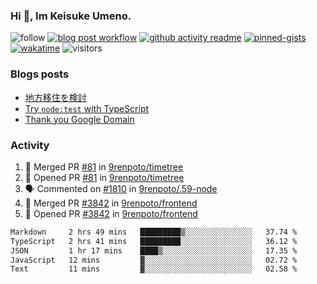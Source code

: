 ### Hi 👋, Im Keisuke Umeno.

<!--
**9renpoto/9renpoto** is a ✨ _special_ ✨ repository because its `README.md` (this file) appears on your GitHub profile.

Here are some ideas to get you started:

- 🔭 I’m currently working on ...
- 🌱 I’m currently learning ...
- 👯 I’m looking to collaborate on ...
- 🤔 I’m looking for help with ...
- 💬 Ask me about ...
- 📫 How to reach me: ...
- 😄 Pronouns: ...
- ⚡ Fun fact: ...
-->

![follow](https://img.shields.io/github/followers/9renpoto?label=Follow&style=social)
[![blog post workflow](https://github.com/9renpoto/9renpoto/actions/workflows/blog.yml/badge.svg)](https://github.com/9renpoto/9renpoto/actions/workflows/blog.yml)
[![github activity readme](https://github.com/9renpoto/9renpoto/actions/workflows/activity.yml/badge.svg)](https://github.com/9renpoto/9renpoto/actions/workflows/activity.yml)
[![pinned-gists](https://github.com/9renpoto/9renpoto/actions/workflows/pin-gist.yml/badge.svg)](https://github.com/9renpoto/9renpoto/actions/workflows/pin-gist.yml)
[![wakatime](https://github.com/9renpoto/9renpoto/actions/workflows/waka-readme-status.yml/badge.svg)](https://github.com/9renpoto/9renpoto/actions/workflows/waka-readme-status.yml)
![visitors](https://komarev.com/ghpvc/?username=9renpoto&label=Profile%20views&color=0e75b6&style=flat)

### Blogs posts

<!-- BLOG-POST-LIST:START -->
- [地方移住を検討](https://9renpoto.win/entry/2023/09/09/migration-plan)
- [Try `node:test` with TypeScript](https://9renpoto.win/entry/2023/07/23/node-test-runner)
- [Thank you Google Domain](https://9renpoto.win/entry/2023/07/08/new-domain)
<!-- BLOG-POST-LIST:END -->

### Activity

<!--START_SECTION:activity-->
1. 🎉 Merged PR [#81](https://github.com/9renpoto/timetree/pull/81) in [9renpoto/timetree](https://github.com/9renpoto/timetree)
2. 💪 Opened PR [#81](https://github.com/9renpoto/timetree/pull/81) in [9renpoto/timetree](https://github.com/9renpoto/timetree)
3. 🗣 Commented on [#1810](https://github.com/9renpoto/.59-node/pull/1810#issuecomment-1752179357) in [9renpoto/.59-node](https://github.com/9renpoto/.59-node)
4. 🎉 Merged PR [#3842](https://github.com/9renpoto/frontend/pull/3842) in [9renpoto/frontend](https://github.com/9renpoto/frontend)
5. 💪 Opened PR [#3842](https://github.com/9renpoto/frontend/pull/3842) in [9renpoto/frontend](https://github.com/9renpoto/frontend)
<!--END_SECTION:activity-->

<!--START_SECTION:waka-->

```txt
Markdown     2 hrs 49 mins   █████████▒░░░░░░░░░░░░░░░   37.74 %
TypeScript   2 hrs 41 mins   █████████░░░░░░░░░░░░░░░░   36.12 %
JSON         1 hr 17 mins    ████▒░░░░░░░░░░░░░░░░░░░░   17.35 %
JavaScript   12 mins         ▓░░░░░░░░░░░░░░░░░░░░░░░░   02.72 %
Text         11 mins         ▓░░░░░░░░░░░░░░░░░░░░░░░░   02.58 %
```

<!--END_SECTION:waka-->
